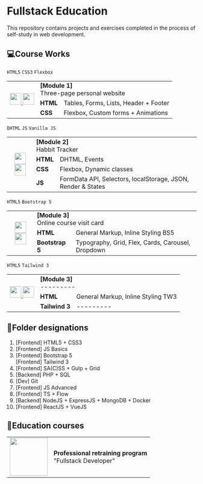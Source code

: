 # Fullstack Education
This repository contains projects and exercises completed in the process of self-study in web development.

## :computer:Course Works
`HTML5` `CSS3` `Flexbox`
<table>
  <tr>
    <td rowspan="4" align="center">
      <a href="https://github.com/IDevFrye/FullStack-Development/tree/339bfcbe1b9dc9b1ad53149946188dc61340a870/%D0%98%D1%82%D0%BE%D0%B3%D0%BE%D0%B2%D1%8B%D0%B5%20%D1%80%D0%B0%D0%B1%D0%BE%D1%82%D1%8B/%5BModule%201%20HTML%2BCSS%5D%20Course%20Work"><img src="https://github.githubassets.com/assets/GitHub-Mark-ea2971cee799.png" width="30"/>
      <a href="https://pixso.net/app/editor/W3aa7OsinKfi2cMEoNsR0g?icon_type=1&page-id=9%3A141"><img src="https://cms.pixso.net/images/download/px-logo.png" width="30"/>
    </td>
  </tr>
  <tr>
    <td colspan="2">
      <b>[Module 1]</b><br>
      Three-page personal website
    </td>
  </tr>
  <tr>
    <td>
      <b>HTML</b>
    </td>
    <td>
      Tables, Forms, Lists, Header + Footer
    </td>
  </tr>
  <tr>
    <td>
      <b>CSS</b>
    </td>
    <td>
      Flexbox, Custom forms + Animations
    </td>
  </tr> 
</table>
        
`DHTML` `JS` `Vanilla JS` 
<table>
  <tr>
    <td rowspan="5" align="center">
      <a href="https://github.com/IDevFrye/FullStack-Development/tree/main/%D0%98%D1%82%D0%BE%D0%B3%D0%BE%D0%B2%D1%8B%D0%B5%20%D1%80%D0%B0%D0%B1%D0%BE%D1%82%D1%8B/%5BModule%202%20JS%5D%20Course%20Work"><img src="https://github.githubassets.com/assets/GitHub-Mark-ea2971cee799.png" width="30"/>
      <a href="https://pixso.net/app/editor/h2eynkTlaP2VXFT_T-yG2Q?icon_type=1&page-id=0%3A1"><img src="https://cms.pixso.net/images/download/px-logo.png" width="30"/>
    </td>
  </tr>
  <tr>
    <td colspan="2">
      <b>[Module 2]</b><br>
      Habbit Tracker
    </td>
  </tr>
  <tr>
    <td>
      <b>HTML</b>
    </td>
    <td>
      DHTML, Events
    </td>
  </tr>
  <tr>
    <td>
      <b>CSS</b>
    </td>
    <td>
      Flexbox, Dynamic classes 
    </td>
  </tr> 
   <tr>
    <td>
      <b>JS</b>
    </td>
    <td>
      FormData API, Selectors, localStorage, JSON, Render & States
    </td>
  </tr>
</table>

`HTML5` `Bootstrap 5` 
<table>
  <tr>
    <td rowspan="4" align="center">
      <a href="https://github.com/IDevFrye/FullStack-Development/tree/main/%D0%98%D1%82%D0%BE%D0%B3%D0%BE%D0%B2%D1%8B%D0%B5%20%D1%80%D0%B0%D0%B1%D0%BE%D1%82%D1%8B/%5BModule%203%20CSS%20Frameworks%5D%20Course%20Work/%5BProject%5D%20Bootstrap%20Markup"><img src="https://github.githubassets.com/assets/GitHub-Mark-ea2971cee799.png" width="30"/>
      <a href="https://pixso.net/app/editor/5Li6vGUnjR_dtLlozj0rsA?icon_type=1&page-id=0%3A1"><img src="https://cms.pixso.net/images/download/px-logo.png" width="30"/>
    </td>
  </tr>
  <tr>
    <td colspan="2">
      <b>[Module 3]</b><br>
      Online course visit card
    </td>
  </tr>
  <tr>
    <td>
      <b>HTML</b>
    </td>
    <td>
      General Markup, Inline Styling BS5
    </td>
  </tr>
  <tr>
    <td>
      <b>Bootstrap 5</b>
    </td>
    <td>
      Typography, Grid, Flex, Cards, Carousel, Dropdown
    </td>
  </tr> 
</table>

`HTML5` `Tailwind 3` 
<table>
  <tr>
    <td rowspan="4" align="center">
      <a href="---------"><img src="https://github.githubassets.com/assets/GitHub-Mark-ea2971cee799.png" width="30"/>
      <a href="---------"><img src="https://cms.pixso.net/images/download/px-logo.png" width="30"/>
    </td>
  </tr>
  <tr>
    <td colspan="2">
      <b>[Module 3]</b><br>
      ---------
    </td>
  </tr>
  <tr>
    <td>
      <b>HTML</b>
    </td>
    <td>
      General Markup, Inline Styling TW3
    </td>
  </tr>
  <tr>
    <td>
      <b>Tailwind 3</b>
    </td>
    <td>
      ---------
    </td>
  </tr> 
</table>
      
## :open_file_folder:Folder designations
1. [Frontend] HTML5 + CSS3
2. [Frontend] JS Basics
3. [Frontend] Bootstrap 5<br>
   [Frontend] Tailwind 3
5. [Frontend] SA(C)SS + Gulp + Grid
6. [Backend] PHP + SQL
7. [Dev] Git
8. [Frontend] JS Advanced
9. [Frontend] TS + Flow
10. [Backend] NodeJS + ExpressJS + MongoDB + Docker
11. [Frontend] ReactJS + VueJS

## :briefcase:Education courses
<table>
  <tr>
    <td align="center">
      <img src="https://itmo.ru/file/pages/213/logo_na_plashke_russkiy_belyy.png" width="100"/>
    </td>
    <td><b>Professional retraining program</b><br>"Fullstack Developer"</td>
  </tr>
</table>
